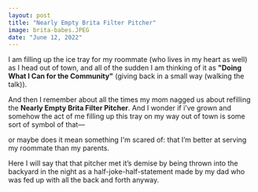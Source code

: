 ```yaml
---
layout: post
title: "Nearly Empty Brita Filter Pitcher"
image: brita-babes.JPEG
date: "June 12, 2022"
---
```


I am filling up the ice tray for my roommate (who lives in my heart as well) as I head out of town, and all of the sudden I am thinking of it as **"Doing What I Can for the Community"** (giving back in a small way (walking the talk)).

And then I remember about all the times my mom nagged us about refilling the **Nearly Empty Brita Filter Pitcher**. And I wonder if i’ve grown and somehow the act of me filling up this tray on my way out of town is some sort of symbol of that— 

or maybe does it mean something I'm scared of: that I’m better at serving my roommate than my parents. 

Here I will say that that pitcher met it’s demise by being thrown into the backyard in the night as a half-joke-half-statement made by my dad who was fed up with all the back and forth anyway.
